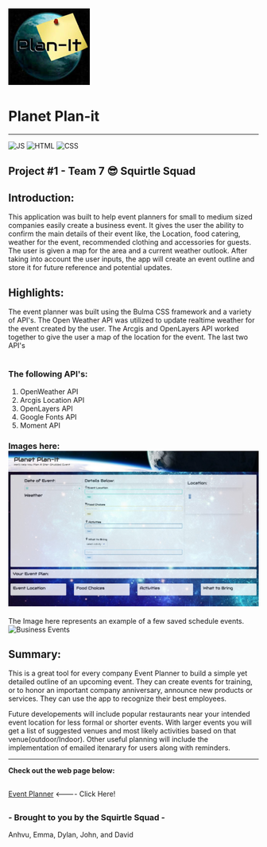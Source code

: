 # ![Logo](./Assets/Images/164.jpg)
# Planet Plan-it
---
![JS](https://img.shields.io/badge/JavaScript-72%25-yellow)
![HTML](https://img.shields.io/badge/HTML-25%25-orange)
![CSS](https://img.shields.io/badge/CSS-3%25-blue)
## Project #1 - Team 7  😎 Squirtle Squad

## Introduction: 

This application was built to help event planners for small to medium sized companies easily create a business event. It gives the user the ability to confirm the main details of their event like, the Location, food catering, weather for the event, recommended clothing and accessories for guests. The user is given a map for the area and a current weather outlook. After taking into account the user inputs, the app will create an event outline and store it for future reference and potential updates. 

## Highlights:

The event planner was built using the Bulma CSS framework and a variety of API's. The Open Weather API was utilized to update realtime weather for the event created by the user. The Arcgis and OpenLayers API worked together to give the user a map of the location for the event. The last two API's  
#
### The following API's:
1. OpenWeather API
2. Arcgis Location API
3. OpenLayers API
4. Google Fonts API
5. Moment API

### Images here: ![Website Screenshots](./Assets/Images/demo.jpg)

The Image here represents an example of a few saved schedule events. 
![Business Events](Events.png)

## Summary: 

This is a great tool for every company Event Planner to build a simple yet detailed outline of an upcoming event. They can create events for training, or to honor an important company anniversary, announce new products or services. They can use the app to recognize their best employees.

Future developements will include popular restaurants near your intended event location for less formal or shorter events. With larger events you will get a list of suggested venues and most likely activities based on that venue(outdoor/Indoor). Other useful planning will include the implementation of emailed itenarary for users along with reminders. 

--- 
**Check out the web page below:**
##
[Event Planner](https://think-again-coder.github.io/eventplanner/) <---- Click Here!
## 
### - Brought to you by the Squirtle Squad - 

Anhvu, Emma, Dylan, John, and David


